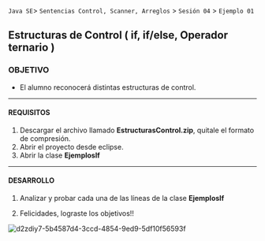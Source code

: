 `Java SE`> `Sentencias Control, Scanner, Arreglos` > `Sesión 04` > `Ejemplo 01`

## Estructuras de Control ( if, if/else, Operador ternario )

### OBJETIVO

- El alumno reconocerá distintas estructuras de control.

<hr> 

#### REQUISITOS

1. Descargar el archivo llamado <b>EstructurasControl.zip</b>, quitale el formato de compresión.
2. Abrir el proyecto desde eclipse.
3. Abrir la clase <b>EjemplosIf</b>

<hr>

#### DESARROLLO

1. Analizar y probar cada una de las líneas de la clase <b>EjemplosIf</b>

2. Felicidades, lograste los objetivos!!

![d2zdiy7-5b4587d4-3ccd-4854-9ed9-5df10f56593f](https://user-images.githubusercontent.com/56565204/67425280-51a5c600-f59d-11e9-9baf-5ef3aeca8a11.png)
